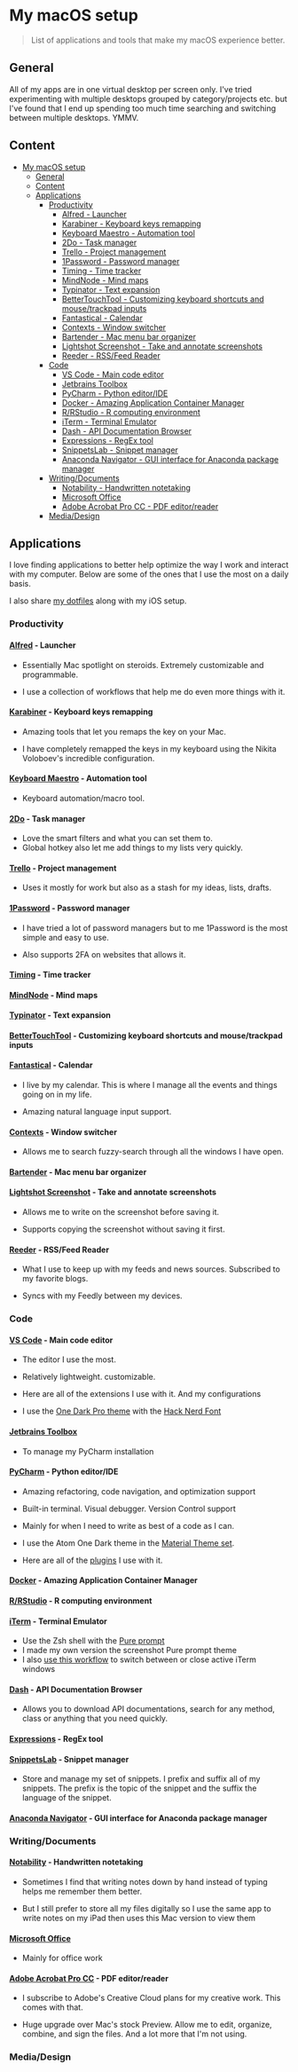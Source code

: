 # My macOS setup

> List of applications and tools that make my macOS experience better.


## General

All of my apps are in one virtual desktop per screen only. I've tried experimenting with multiple desktops grouped by category/projects etc. but I've found that I end up spending too much time searching and switching between multiple desktops. YMMV.

## Content
- [My macOS setup](#my-macos-setup)
  - [General](#general)
  - [Content](#content)
  - [Applications](#applications)
    - [Productivity](#productivity)
      - [Alfred - Launcher](#alfred---launcher)
      - [Karabiner - Keyboard keys remapping](#karabiner---keyboard-keys-remapping)
      - [Keyboard Maestro - Automation tool](#keyboard-maestro---automation-tool)
      - [2Do - Task manager](#2do---task-manager)
      - [Trello - Project management](#trello---project-management)
      - [1Password - Password manager](#1password---password-manager)
      - [Timing - Time tracker](#timing---time-tracker)
      - [MindNode - Mind maps](#mindnode---mind-maps)
      - [Typinator - Text expansion](#typinator---text-expansion)
      - [BetterTouchTool - Customizing keyboard shortcuts and mouse/trackpad inputs](#bettertouchtool---customizing-keyboard-shortcuts-and-mousetrackpad-inputs)
      - [Fantastical - Calendar](#fantastical---calendar)
      - [Contexts - Window switcher](#contexts---window-switcher)
      - [Bartender - Mac menu bar organizer](#bartender---mac-menu-bar-organizer)
      - [Lightshot Screenshot - Take and annotate screenshots](#lightshot-screenshot---take-and-annotate-screenshots)
      - [Reeder - RSS/Feed Reader](#reeder---rssfeed-reader)
    - [Code](#code)
      - [VS Code - Main code editor](#vs-code---main-code-editor)
      - [Jetbrains Toolbox](#jetbrains-toolbox)
      - [PyCharm - Python editor/IDE](#pycharm---python-editoride)
      - [Docker - Amazing Application Container Manager](#docker---amazing-application-container-manager)
      - [R/RStudio - R computing environment](#rrstudio---r-computing-environment)
      - [iTerm - Terminal Emulator](#iterm---terminal-emulator)
      - [Dash - API Documentation Browser](#dash---api-documentation-browser)
      - [Expressions - RegEx tool](#expressions---regex-tool)
      - [SnippetsLab - Snippet manager](#snippetslab---snippet-manager)
      - [Anaconda Navigator - GUI interface for Anaconda package manager](#anaconda-navigator---gui-interface-for-anaconda-package-manager)
    - [Writing/Documents](#writingdocuments)
      - [Notability - Handwritten notetaking](#notability---handwritten-notetaking)
      - [Microsoft Office](#microsoft-office)
      - [Adobe Acrobat Pro CC - PDF editor/reader](#adobe-acrobat-pro-cc---pdf-editorreader)
    - [Media/Design](#mediadesign)

## Applications

I love finding applications to better help optimize the way I work and interact with my computer. Below are some of the ones that I use the most on a daily basis.

I also share [my dotfiles](https://github.com/tansawit/dotfiles) along with my iOS setup.

### Productivity

#### [Alfred](https://www.alfredapp.com/) - Launcher

- Essentially Mac spotlight on steroids. Extremely customizable and programmable.

- I use a collection of workflows that help me do even more things with it.

#### [Karabiner](https://pqrs.org/osx/karabiner/) - Keyboard keys remapping

- Amazing tools that let you remaps the key on your Mac.

- I have completely remapped the keys in my keyboard using the Nikita Voloboev's incredible configuration.

#### [Keyboard Maestro](https://www.keyboardmaestro.com/main/) - Automation tool

- Keyboard automation/macro tool.

#### [2Do](http://www.2doapp.com/mac) - Task manager

- Love the smart filters and what you can set them to.
- Global hotkey also let me add things to my lists very quickly.

#### [Trello](https://trello.com/) - Project management

- Uses it mostly for work but also as a stash for my ideas, lists, drafts.

#### [1Password](https://1password.com/) - Password manager

- I have tried a lot of password managers but to me 1Password is the most simple and easy to use.

- Also supports 2FA on websites that allows it.

#### [Timing](https://timingapp.com/) - Time tracker

#### [MindNode](https://mindnode.com/) - Mind maps

#### [Typinator](http://www.ergonis.com/products/typinator/) - Text expansion

#### [BetterTouchTool](https://www.boastr.net/) - Customizing keyboard shortcuts and mouse/trackpad inputs

#### [Fantastical](https://flexibits.com/fantastical) - Calendar

- I live by my calendar. This is where I manage all the events and things going on in my life.

- Amazing natural language input support.

#### [Contexts](https://contexts.co/) - Window switcher

- Allows me to search fuzzy-search through all the windows I have open.

#### [Bartender](https://www.macbartender.com/) - Mac menu bar organizer

#### [Lightshot Screenshot](https://app.prntscr.com/en/index.html) - Take and annotate screenshots

- Allows me to write on the screenshot before saving it.

- Supports copying the screenshot without saving it first.

#### [Reeder](http://reederapp.com/mac/) - RSS/Feed Reader

- What I use to keep up with my feeds and news sources. Subscribed to my favorite blogs.

- Syncs with my Feedly between my devices.

### Code

#### [VS Code](https://github.com/Microsoft/vscode) - Main code editor

- The editor I use the most.

- Relatively lightweight. customizable.

- Here are all of the extensions I use with it. And my configurations

- I use the [One Dark Pro theme](https://marketplace.visualstudio.com/items?itemName=zhuangtongfa.Material-theme) with the [Hack Nerd Font](https://github.com/ryanoasis/nerd-fonts)

#### [Jetbrains Toolbox](https://www.jetbrains.com/toolbox/app/)

- To manage my PyCharm installation

#### [PyCharm](https://www.jetbrains.com/pycharm/) - Python editor/IDE

- Amazing refactoring, code navigation, and optimization support

- Built-in terminal. Visual debugger. Version Control support

- Mainly for when I need to write as best of a code as I can.

- I use the Atom One Dark theme in the [Material Theme set](https://plugins.jetbrains.com/plugin/8006-material-theme-ui).

- Here are all of the [plugins]() I use with it.

#### [Docker](https://www.docker.com/) - Amazing Application Container Manager

#### [R/RStudio](https://www.rstudio.com/) - R computing environment

#### [iTerm](https://www.iterm2.com/) - Terminal Emulator

- Use the Zsh shell with the [Pure prompt](https://github.com/sindresorhus/pure)
- I made my own version the screenshot Pure prompt theme
- I also [use this workflow](https://github.com/isometry/alfred-tty) to switch between or close active iTerm windows

#### [Dash](https://kapeli.com/dash) - API Documentation Browser

- Allows you to download API documentations, search for any method, class or anything that you need quickly.

#### [Expressions](https://www.apptorium.com/expressions) - RegEx tool

#### [SnippetsLab](https://www.renfei.org/snippets-lab/) - Snippet manager

- Store and manage my set of snippets. I prefix and suffix all of my snippets. The prefix is the topic of the snippet and the suffix the language of the snippet.

#### [Anaconda Navigator](https://docs.anaconda.com/anaconda/navigator/) - GUI interface for Anaconda package manager

### Writing/Documents

#### [Notability](https://www.gingerlabs.com/) - Handwritten notetaking

- Sometimes I find that writing notes down by hand instead of typing helps me remember them better.

- But I still prefer to store all my files digitally so I use the same app to write notes on my iPad then uses this Mac version to view them

#### [Microsoft Office](https://www.office.com/)

- Mainly for office work

#### [Adobe Acrobat Pro CC](https://acrobat.adobe.com/sea/en/acrobat/acrobat-pro-cc.html) - PDF editor/reader

- I subscribe to Adobe's Creative Cloud plans for my creative work. This comes with that.

- Huge upgrade over Mac's stock Preview. Allow me to edit, organize, combine, and sign the files. And a lot more that I'm not using.


### Media/Design
